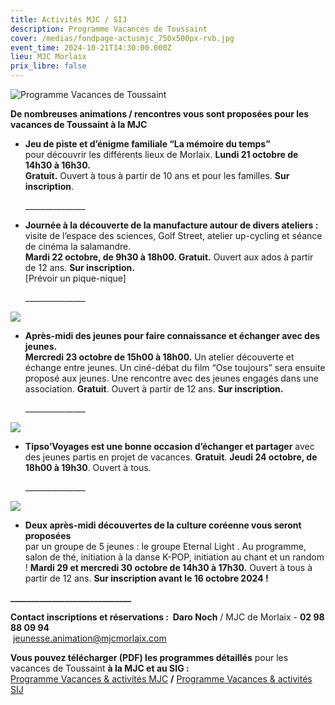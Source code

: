 ```yaml
---
title: Activités MJC / SIJ
description: Programme Vacances de Toussaint
cover: /medias/fondpage-actusmjc_750x500px-rvb.jpg
event_time: 2024-10-21T14:30:00.000Z
lieu: MJC Morlaix
prix_libre: false
---
```

![Programme Vacances de Toussaint](/medias/header750px-progactivitémjc-toussaint2024.jpg "MJC octobre 2024")

**De nombreuses animations / rencontres vous sont proposées pour les vacances de Toussaint à la MJC** 

* **Jeu de piste et d’énigme familiale “La mémoire du temps”** \
  pour découvrir les différents lieux de Morlaix. **Lundi 21 octobre de 14h30 à 16h30.** \
  **Gratuit.** Ouvert à tous à partir de 10 ans et pour les familles. **Sur inscription**.

   \_\_\_\_\_\_\_\_\_\_\_\_\_\__

* **Journée à la découverte de la manufacture autour de divers ateliers :** \
  visite de l’espace des sciences, Golf Street, atelier up-cycling et séance de cinéma la salamandre.\
  **Mardi 22 octobre, de 9h30 à 18h00. Gratuit.** Ouvert aux ados à partir de 12 ans. **Sur inscription.** \
  \[Prévoir un pique-nique]

   \_\_\_\_\_\_\_\_\_\_\_\_\_\__

![](/medias/am-jeunes-23-09_visuel2-750px.jpg)

* **Après-midi des jeunes pour faire connaissance et échanger avec des jeunes.**\
  **Mercredi 23 octobre de 15h00 à 18h00.** Un atelier découverte et échange entre jeunes. Un ciné-débat du film “Ose toujours” sera ensuite proposé aux jeunes. Une rencontre avec des jeunes engagés dans une association. **Gratuit**. Ouvert à partir de 12 ans. **Sur inscription.**

   \_\_\_\_\_\_\_\_\_\_\_\_\_\__

![](/medias/tipso’voyages-visuel2-750px.jpg)

* **Tipso’Voyages est une bonne occasion d’échanger et partager** avec des jeunes partis en projet de vacances. **Gratuit**. **Jeudi 24 octobre, de 18h00 à 19h30**. Ouvert à tous.

   \_\_\_\_\_\_\_\_\_\_\_\_\_\__

![](/medias/affiche-journée-coréene-visuel750px.jpg)

* **Deux après-midi découvertes de la culture coréenne vous seront proposées** \
  par un groupe de 5 jeunes : le groupe Eternal Light .  Au programme, salon de thé, initiation à la danse K-POP, initiation au chant et un random ! **Mardi 29 et mercredi 30 octobre de 14h30 à 17h30.** Ouvert à tous à partir de 12 ans. **Sur inscription avant le 16 octobre 2024 !**

**\_\_\_\_\_\_\_\_\_\_\_\_\_\_\_\_\_\_\_\_\_\_\_\_\_\_\_\__**

**Contact inscriptions et réservations :  Daro Noch** / MJC de Morlaix - **02 98 88 09 94**\
 [jeunesse.animation@mjcmorlaix.com](mailto:jeunesse.animation@mjcmorlaix.com)

**Vous pouvez télécharger (PDF) les programmes détaillés** pour les vacances de Toussaint **à la MJC et au SIG :**\
[Programme Vacances & activités MJC](https://www.mjcmorlaix.com/medias/prog_vactoussaint2024-mjc.pdf)    **/**    [Programme Vacances & activités SIJ](https://www.mjcmorlaix.com/medias/prog_vactoussaint2024-ig.pdf)